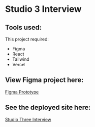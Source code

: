 # Studio 3 Interview

## Tools used:

This project required:

- Figma
- React
- Tailwind
- Vercel

## View Figma project here:

[Figma Prototype](https://www.figma.com/proto/W1jrqwLS8EPtkKoSc6IuP7/Alvarez-Law-Homepage?node-id=1%3A2&scaling=scale-down&page-id=0%3A1&starting-point-node-id=1%3A2)

## See the deployed site here:

[Studio Three Interview](https://studio-three-interview.vercel.app)
